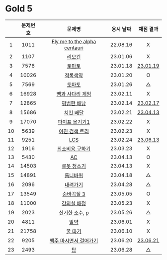 # Gold 5

|     | 문제번호 |                  문제명                   | 응시 날짜 |           채점 결과           |
| :-: | :------: | :---------------------------------------: | :-------: | :---------------------------: |
|  1  |   1011   | [Fly me to the alpha centauri](./1011.js) | 22.08.16  |               X               |
|  2  |   1107   |            [리모컨](./1107.js)            | 23.01.06  |               X               |
|  3  |   7576   |            [토마토](./7576.js)            | 23.01.18  | [23.01.19](./replay/7576.js)  |
|  4  |  10026   |          [적록색약](./10026.js)           | 23.01.20  |               O               |
|  5  |   7569   |            [토마토](./7569.js)            | 23.01.26  |               △               |
|  6  |  16928   |      [뱀과 사다리 게임](./16928.js)       | 23.02.11  |               X               |
|  7  |  12865   |         [평범한 배낭](./12865.js)         | 23.02.14  | [23.02.17](./replay/12865.js) |
|  8  |  15686   |          [치킨 배달](./15686.js)          | 23.02.21  | [23.04.13](./replay/15686.js) |
|  9  |  17070   |       [파이프 옮기기1](./17070.js)        | 23.02.22  |               X               |
| 10  |   5639   |        [이진 검색 트리](./5639.js)        | 23.02.23  |               X               |
| 11  |   9251   |             [LCS](./9251.js)              | 23.02.24  | [23.06.13](./replay/9251.js)  |
| 12  |   1916   |       [최소비용 구하기](./1916.js)        | 23.03.23  |               X               |
| 13  |   5430   |              [AC](./5430.js)              | 23.04.13  |               O               |
| 14  |  14503   |         [로봇 청소기](./14503.js)         | 23.04.13  |               X               |
| 15  |  14891   |          [톱니바퀴](./14891.js)           | 23.04.18  |               △               |
| 16  |   2096   |           [내려가기](./2096.js)           | 23.04.28  |               △               |
| 17  |  13549   |         [숨바꼭질 3](./13549.js)          | 23.05.05  |               O               |
| 18  |  11000   |         [강의실 배정](./11000.js)         | 23.05.23  |               X               |
| 19  |   2023   | [신기한 소수](./2023.js), [p](./2023.py)  | 23.05.26  |               △               |
| 20  |   4811   |             [알약](./4811.js)             | 23.06.01  |               X               |
| 21  |  21758   |           [꿀 따기](./21758.js)           | 23.06.10  |               X               |
| 22  |   9205   |    [맥주 마시면서 걸어가기](./9205.js)    | 23.06.20  | [23.06.21](./replay/9205.js)  |
| 23  |   2493   |              [탑](./2493.js)              | 23.06.28  |               △               |
